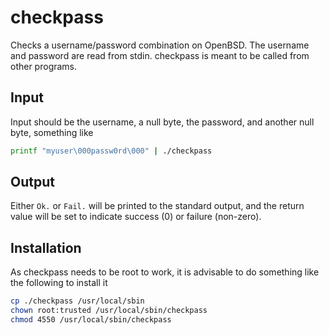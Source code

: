 checkpass
=========
Checks a username/password combination on OpenBSD.  The username and password
are read from stdin.  checkpass is meant to be called from other programs.

Input
-----
Input should be the username, a null byte, the password, and another null byte,
something like
```bash
printf "myuser\000passw0rd\000" | ./checkpass
```

Output
------
Either `Ok.` or `Fail.` will be printed to the standard output, and the return
value will be set to indicate success (0) or failure (non-zero).

Installation
------------
As checkpass needs to be root to work, it is advisable to do something like the
following to install it
```bash
cp ./checkpass /usr/local/sbin
chown root:trusted /usr/local/sbin/checkpass
chmod 4550 /usr/local/sbin/checkpass
```
